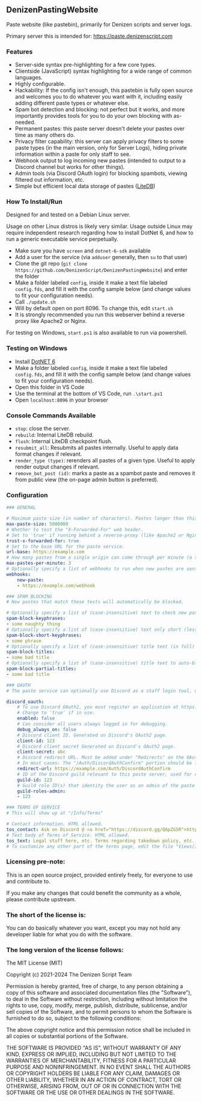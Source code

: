 DenizenPastingWebsite
---------------------

Paste website (like pastebin), primarily for Denizen scripts and server logs.

Primary server this is intended for: https://paste.denizenscript.com

### Features

- Server-side syntax pre-highlighting for a few core types.
- Clientside (JavaScript) syntax highlighting for a wide range of common languages.
- Highly configurable.
- Hackability: If the config isn't enough, this pastebin is fully open source and welcomes you to do whatever you want with it, including easily adding different paste types or whatever else.
- Spam bot detection and blocking: not perfect but it works, and more importantly provides tools for you to do your own blocking with as-needed.
- Permanent pastes: this paste server doesn't delete your pastes over time as many others do.
- Privacy filter capability: this server can apply privacy filters to some paste types (in the main version, only for Server Logs), hiding private information within a paste for only staff to see.
- Webhook output to log incoming new pastes (intended to output to a Discord channel but works for other things).
- Admin tools (via Discord OAuth login) for blocking spambots, viewing filtered out information, etc.
- Simple but efficient local data storage of pastes ([LiteDB](https://www.litedb.org/))

### How To Install/Run

Designed for and tested on a Debian Linux server.

Usage on other Linux distros is likely very similar. Usage outside Linux may require independent research regarding how to install DotNet 6, and how to run a generic executable service perpetually.

- Make sure you have `screen` and `dotnet-6-sdk` available
- Add a user for the service (via `adduser` generally, then `su` to that user)
- Clone the git repo (`git clone https://github.com/DenizenScript/DenizenPastingWebsite`) and enter the folder
- Make a folder labeled `config`, inside it make a text file labeled `config.fds`, and fill it with the config sample below (and change values to fit your configuration needs).
- Call `./update.sh`
- Will by default open on port 8096. To change this, edit `start.sh`
- It is strongly recommended you run this webserver behind a reverse proxy like Apache2 or Nginx.

For testing on Windows, `start.ps1` is also available to run via powershell.


### Testing on Windows

- Install [DotNET 6](https://dotnet.microsoft.com/download/dotnet/6.0)
- Make a folder labeled `config`, inside it make a text file labeled `config.fds`, and fill it with the config sample below (and change values to fit your configuration needs).
- Open this folder in VS Code
- Use the terminal at the bottom of VS Code, run `.\start.ps1`
- Open `localhost:8096` in your browser

### Console Commands Available

- `stop`: close the server.
- `rebuild`: Internal LiteDB rebuild.
- `flush`: Internal LiteDB checkpoint flush.
- `resubmit_all`: Resubmits all pastes internally. Useful to apply data format changes if relevant.
- `render_type (type)`: rerenders all pastes of a given type. Useful to apply render output changes if relevant.
- `remove_bot_post (id)`: marks a paste as a spambot paste and removes it from public view (the on-page admin button is preferred).

### Configuration

```yml
### GENERAL

# Maximum paste size (in number of characters). Pastes longer than this will be trimmed. Reference value is 5 million, or approximately 5 megabytes.
max-paste-size: 5000000
# Whether to test the "X-Forwarded-For" web header.
# Set to 'true' if running behind a reverse-proxy (like Apache2 or Nginx), 'false' if directly exposed.
trust-x-forwarded-for: true
# Set to the base URL for the paste service.
url-base: https://example.com
# How many pastes from a single origin can come through per minute (a simple flood protection tool). If set to 0, the paste website is effectively read-only. Set to '99999' if you want effectively unlimited pastes.
max-pastes-per-minute: 3
# Optionally specify a list of webhooks to run when new pastes are sent. Webhook content will be a simple JSON-formatted payload with key "content" set to simple displayable text (intended for use as a Discord webhook).
webhooks:
    new-paste:
    - https://example.com/webhook

### SPAM BLOCKING
# New pastes that match these tests will automatically be blocked.

# Optionally specify a list of (case-insensitive) text to check new pastes for to trigger automatic spam blocking.
spam-block-keyphrases:
- some naughty thing
# Optionally specify a list of (case-insensitive) text only short (less than 20 line) pastes for.
spam-block-short-keyphrases:
- some phrase
# Optionally specify a list of (case-insensitive) title text (in full) to auto-block if detected.
spam-block-titles:
- some bad title
# Optionally specify a list of (case-insensitive) title text to auto-block if detected contained in a paste title.
spam-block-partial-titles:
- some bad title

### OAUTH
# The paste service can optionally use Discord as a staff login tool, using Discord OAuth, and a role to mark staff in your Discord guild.

discord_oauth:
    # To use Discord OAuth2, you must register an application at https://discord.com/developers/applications
    # Change to 'true' if in use.
    enabled: false
    # Can consider all users always logged in for debugging.
    debug_always_on: false
    # Discord client ID. Generated on Discord's OAuth2 page.
    client-id: 123
    # Discord client secret Generated on Discord's OAuth2 page.
    client-secret: abc
    # Discord redirect URL. Must be added under "Redirects" on the OAuth2 page.
    # In most cases: The "/Auth/DiscordAuthConfirm" portion should be left as-is and the base URL should match 'url-base'.
    redirect-url: https://example.com/Auth/DiscordAuthConfirm
    # ID of the Discord guild relevant to this paste server, used for roles check.
    guild-id: 123
    # Guild role ID(s) that identity the user as an admin of the paste site.
    guild-roles-admin:
    - 123

### TERMS OF SERVICE
# This will show up at "/Info/Terms"

# Contact information. HTML allowed.
tos_contact: Ask on Discord @ <a href="https://discord.gg/Q6pZGSR">https://discord.gg/Q6pZGSR</a> or send an email to <code>webmaster@example.com</code>.
# Text body of Terms of Service. HTML allowed.
tos_text: Legal stuff here, etc. Terms regarding takedown policy, etc. Probably include something like:<br>Pastes sent as spam or for advertising or "SEO" reasons will result in the uploader being blocked (if/when discovered).<br>Large numbers of pastes from a single user for any purpose may be ratelimited or blocked either automatically or manually.
# To customize any other part of the terms page, edit the file "Views/Info/Terms.cshtml"
```

### Licensing pre-note:

This is an open source project, provided entirely freely, for everyone to use and contribute to.

If you make any changes that could benefit the community as a whole, please contribute upstream.

### The short of the license is:

You can do basically whatever you want, except you may not hold any developer liable for what you do with the software.

### The long version of the license follows:

The MIT License (MIT)

Copyright (c) 2021-2024 The Denizen Script Team

Permission is hereby granted, free of charge, to any person obtaining a copy
of this software and associated documentation files (the "Software"), to deal
in the Software without restriction, including without limitation the rights
to use, copy, modify, merge, publish, distribute, sublicense, and/or sell
copies of the Software, and to permit persons to whom the Software is
furnished to do so, subject to the following conditions:

The above copyright notice and this permission notice shall be included in all
copies or substantial portions of the Software.

THE SOFTWARE IS PROVIDED "AS IS", WITHOUT WARRANTY OF ANY KIND, EXPRESS OR
IMPLIED, INCLUDING BUT NOT LIMITED TO THE WARRANTIES OF MERCHANTABILITY,
FITNESS FOR A PARTICULAR PURPOSE AND NONINFRINGEMENT. IN NO EVENT SHALL THE
AUTHORS OR COPYRIGHT HOLDERS BE LIABLE FOR ANY CLAIM, DAMAGES OR OTHER
LIABILITY, WHETHER IN AN ACTION OF CONTRACT, TORT OR OTHERWISE, ARISING FROM,
OUT OF OR IN CONNECTION WITH THE SOFTWARE OR THE USE OR OTHER DEALINGS IN THE
SOFTWARE.
